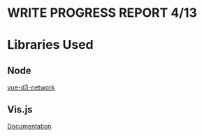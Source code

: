 # WRITE PROGRESS REPORT 4/13


# Libraries Used

## Node

[vue-d3-network](https://www.npmjs.com/package/vue-d3-network)

## Vis.js

[Documentation](http://visjs.org/docs/network/)
